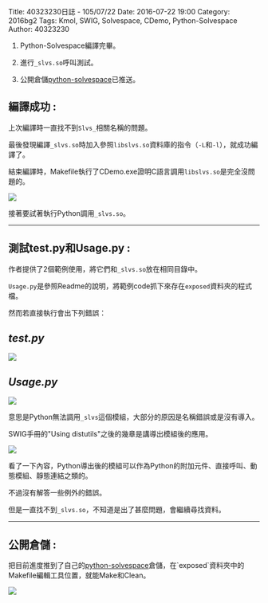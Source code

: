 Title: 40323230日誌 - 105/07/22
Date: 2016-07-22 19:00
Category: 2016bg2
Tags: Kmol, SWIG, Solvespace, CDemo, Python-Solvespace
Author: 40323230


1. Python-Solvespace編譯完畢。

2. 進行`_slvs.so`呼叫測試。

3. 公開倉儲[python-solvespace](https://github.com/40323230/python-solvespace"github.com")已推送。

<!-- PELICAN_END_SUMMARY -->

<h2>編譯成功 :</h2>

上次編譯時一直找不到`Slvs_`相關名稱的問題。

最後發現編譯`_slvs.so`時加入參照`libslvs.so`資料庫的指令（`-L`和`-l`），就成功編譯了。

結束編譯時，Makefile執行了CDemo.exe證明C語言調用`libslvs.so`是完全沒問題的。

<img src="http://i.imgur.com/M7G0AH3.jpg" >

接著要試著執行Python調用`_slvs.so`。

<hr>

<h2>測試test.py和Usage.py :</h2>

作者提供了2個範例使用，將它們和`_slvs.so`放在相同目錄中。

`Usage.py`是參照Readme的說明，將範例code抓下來存在`exposed`資料夾的程式檔。

然而若直接執行會出下列錯誤：

*test.py*
--------------

<img src="http://i.imgur.com/Dp86EeP.jpg" >

*Usage.py*
--------------

<img src="http://i.imgur.com/goKX3du.jpg" >

意思是Python無法調用`_slvs`這個模組，大部分的原因是名稱錯誤或是沒有導入。

SWIG手冊的"Using distutils"之後的幾章是講導出模組後的應用。

<img src="http://i.imgur.com/xm3XyRs.jpg" >

看了一下內容，Python導出後的模組可以作為Python的附加元件、直接呼叫、動態模組、靜態連結之類的。

不過沒有解答一些例外的錯誤。

但是一直找不到`_slvs.so`，不知道是出了甚麼問題，會繼續尋找資料。

<hr>

<h2>公開倉儲 :</h2>

把目前進度推到了自己的[python-solvespace](https://github.com/40323230/python-solvespace"github.com")倉儲，在`exposed`資料夾中的Makefile編輯工具位置，就能Make和Clean。

<img src="http://i.imgur.com/u5OAbuX.jpg" >